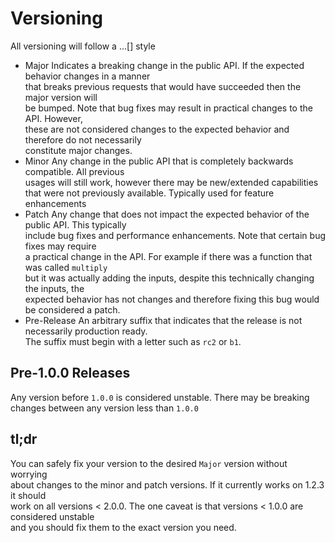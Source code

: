 # Versioning

All versioning will follow a <major>.<minor>.<patch>.[<pre-release>] style

- Major
    Indicates a breaking change in the public API.  If the expected behavior changes in a manner  
    that breaks previous requests that would have succeeded then the major version will  
    be bumped.  Note that bug fixes may result in practical changes to the API.  However,  
    these are not considered changes to the expected behavior and therefore do not necessarily  
    constitute major changes.
- Minor
    Any change in the public API that is completely backwards compatible.  All previous  
    usages will still work, however there may be new/extended capabilities  
    that were not previously available.  Typically used for feature enhancements
- Patch
    Any change that does not impact the expected behavior of the public API.  This typically  
    include bug fixes and performance enhancements.  Note that certain bug fixes may require  
    a practical change in the API.  For example if there was a function that was called `multiply`  
    but it was actually adding the inputs, despite this technically changing the inputs, the  
    expected behavior has not changes and therefore fixing this bug would be considered a patch.
- Pre-Release
    An arbitrary suffix that indicates that the release is not necessarily production ready.  
    The suffix must begin with a letter such as `rc2` or `b1`.
    
## Pre-1.0.0 Releases

Any version before `1.0.0` is considered unstable.  There may be breaking changes
between any version less than `1.0.0`

## tl;dr

You can safely fix your version to the desired `Major` version without worrying  
about changes to the minor and patch versions.  If it currently works on 1.2.3 it should  
work on all versions < 2.0.0.  The one caveat is that versions < 1.0.0 are considered unstable  
and you should fix them to the exact version you need.
